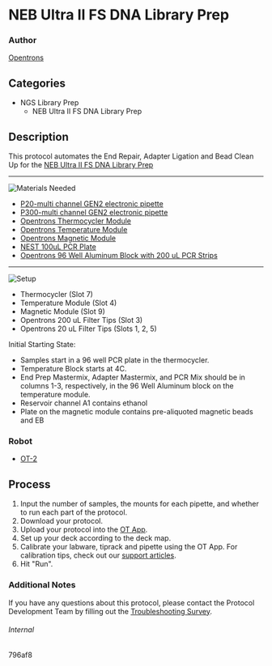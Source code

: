 # NEB Ultra II FS DNA Library Prep

### Author
[Opentrons](https://opentrons.com/)

## Categories
* NGS Library Prep
	* NEB Ultra II FS DNA Library Prep


## Description
This protocol automates the End Repair, Adapter Ligation and Bead Clean Up for the [NEB Ultra II FS DNA Library Prep](https://www.neb.com/products/e7805-nebnext-ultra-ii-fs-dna-library-prep-kit-for-illumina#Protocols,%20Manuals%20&%20Usage)


---
![Materials Needed](https://s3.amazonaws.com/opentrons-protocol-library-website/custom-README-images/001-General+Headings/materials.png)

* [P20-multi channel GEN2 electronic pipette](https://shop.opentrons.com/collections/ot-2-robot/products/8-channel-electronic-pipette)
* [P300-multi channel GEN2 electronic pipette](https://shop.opentrons.com/collections/ot-2-robot/products/8-channel-electronic-pipette)
* [Opentrons Thermocycler Module](https://opentrons.com/modules/thermocycler-module/)
* [Opentrons Temperature Module](https://opentrons.com/modules/temperature-module/)
* [Opentrons Magnetic Module](https://opentrons.com/modules/temperature-module/)
* [NEST 100uL PCR Plate](https://shop.opentrons.com/collections/lab-plates/products/nest-0-1-ml-96-well-pcr-plate-full-skirt)
* [Opentrons 96 Well Aluminum Block with 200 uL PCR Strips](https://shop.opentrons.com/collections/racks-and-adapters/products/aluminum-block-set)

---
![Setup](https://s3.amazonaws.com/opentrons-protocol-library-website/custom-README-images/001-General+Headings/Setup.png)

* Thermocycler (Slot 7)
* Temperature Module (Slot 4)
* Magnetic Module (Slot 9)
* Opentrons 200 uL Filter Tips (Slot 3)
* Opentrons 20 uL Filter Tips (Slots 1, 2, 5)

Initial Starting State:
- Samples start in a 96 well PCR plate in the thermocycler.
- Temperature Block starts at 4C.
- End Prep Mastermix, Adapter Mastermix, and PCR Mix should be in columns 1-3, respectively, in the 96 Well Aluminum block on the temperature module.
- Reservoir channel A1 contains ethanol
- Plate on the magnetic module contains pre-aliquoted magnetic beads and EB


### Robot
* [OT-2](https://opentrons.com/ot-2)

## Process
1. Input the number of samples, the mounts for each pipette, and whether to run each part of the protocol.
2. Download your protocol.
3. Upload your protocol into the [OT App](https://opentrons.com/ot-app).
4. Set up your deck according to the deck map.
5. Calibrate your labware, tiprack and pipette using the OT App. For calibration tips, check out our [support articles](https://support.opentrons.com/en/collections/1559720-guide-for-getting-started-with-the-ot-2).
6. Hit "Run".

### Additional Notes
If you have any questions about this protocol, please contact the Protocol Development Team by filling out the [Troubleshooting Survey](https://protocol-troubleshooting.paperform.co/).

###### Internal
796af8